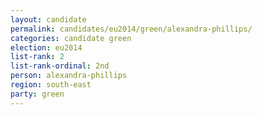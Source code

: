 ```yaml
---
layout: candidate
permalink: candidates/eu2014/green/alexandra-phillips/
categories: candidate green
election: eu2014
list-rank: 2
list-rank-ordinal: 2nd
person: alexandra-phillips
region: south-east
party: green
---
```

